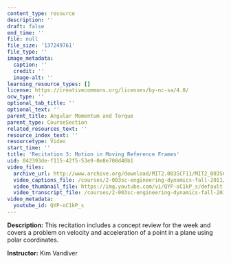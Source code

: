 ```yaml
---
content_type: resource
description: ''
draft: false
end_time: ''
file: null
file_size: '137249761'
file_type: ''
image_metadata:
  caption: ''
  credit: ''
  image-alt: ''
learning_resource_types: []
license: https://creativecommons.org/licenses/by-nc-sa/4.0/
ocw_type: ''
optional_tab_title: ''
optional_text: ''
parent_title: Angular Momentum and Torque
parent_type: CourseSection
related_resources_text: ''
resource_index_text: ''
resourcetype: Video
start_time: ''
title: 'Recitation 3: Motion in Moving Reference Frames'
uid: 042393de-f115-42f5-53e9-0e8e708d40b1
video_files:
  archive_url: http://www.archive.org/download/MIT2.003SCF11/MIT2_003SCF11_rec03_300k.mp4
  video_captions_file: /courses/2-003sc-engineering-dynamics-fall-2011/064e89558f3b5ffa910bbffecda1f08b_QYP-oC1kP_s.vtt
  video_thumbnail_file: https://img.youtube.com/vi/QYP-oC1kP_s/default.jpg
  video_transcript_file: /courses/2-003sc-engineering-dynamics-fall-2011/d8da912826a503ffb84be82d8d9a0867_QYP-oC1kP_s.pdf
video_metadata:
  youtube_id: QYP-oC1kP_s
---
```

**Description:** This recitation includes a concept review for the week and covers a problem on velocity and acceleration of a point in a plane using polar coordinates.

**Instructor:** Kim Vandiver